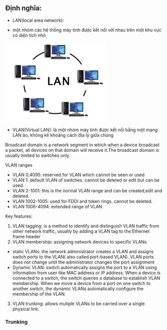 ## Định nghĩa:
+  LAN(local area network):
- một nhóm các hệ thống máy tính được kết nối với nhau trên một khu vực có diện tích nhỏ

![LAN](./images/LAN.png)

+  VLAN(Virtual LAN): là một nhóm máy tính được kết nối bằng một mạng LAN ảo, không kể khoảng cách địa lý giữa chúng

Broadcast domain is a network segment in which when a device broadcast a packet, all devices on that domain will receive it.The broadcast domain is usually limited to switches only. 

VLAN ranges
- VLAN 0,4095: reserved for VLAN which cannot be seen or used
- VLAN 1: default VLAN of switches. cannot be deleted or edit but can be used.
- VLAN 2-1001: this is the normal VLAN range and can be created,edit and deleted.
- VLAN 1002-1005: used for FDDI and token rings. cannot be deleted.
- VLAN 1006-4094: extended range of VLAN

Key features:
1. VLAN tagging: is a method to identify and distinguish VLAN traffic from other network traffic, usually by adding a VLAN tag to the Ethernet frame header
2. VLAN membership: assigning network devices to specific VLANs
+ static VLANs: the network administrator creates a VLAN and assigns switch ports to the VLAN( also called port-based VLAN). VLAN ports does not change until the administrator changes the port assignment
+ Dynamic VLAN: switch automatically assigns the port to a VLAN using information from user like MAC address or IP address. When a device is connected to a switch, the switch queries a database to establish VLAN membership. When we move a device from a port on one switch to another switch, the dynamic VLANs automatically configure the membership of the VLAN.
3. VLAN trunking: allows mutiple VLANs to be carried over a single physical link.
### Trunking 

